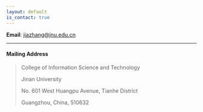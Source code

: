 ```yaml
---
layout: default
is_contact: true
---
```


**Email**: [jiazhang@jnu.edu.cn](mailto:jiazhang@jnu.edu.cn)

---

#### Mailing Address

>College of Information Science and Technology
>
>Jinan University
>
>No. 601 West Huangpu Avenue, Tianhe District
>
>Guangzhou, China, 510632 
